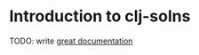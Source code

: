 # Introduction to clj-solns

TODO: write [great documentation](http://jacobian.org/writing/what-to-write/)
